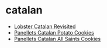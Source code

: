 # catalan

 * [Lobster Catalan Revisited](../index/l/lobster-catalan-revisited.json)
 * [Panellets   Catalan Potato Cookies](../index/p/panellets---catalan-potato-cookies.json)
 * [Panellets Catalan All Saints Cookies](../index/p/panellets-catalan-all-saints-cookies.json)
